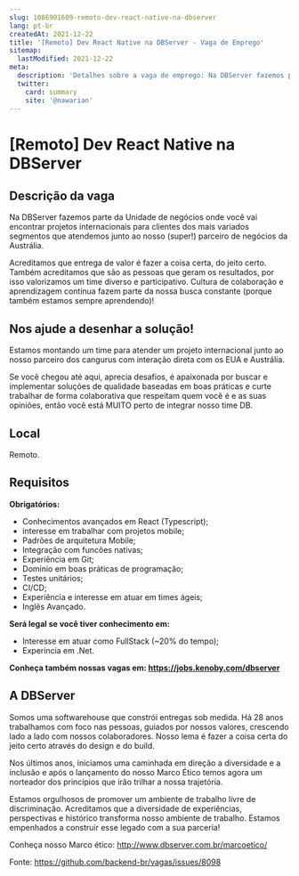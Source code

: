 ```yaml
---
slug: 1086901609-remoto-dev-react-native-na-dbserver
lang: pt-br
createdAt: 2021-12-22
title: '[Remoto] Dev React Native na DBServer - Vaga de Emprego'
sitemap:
  lastModified: 2021-12-22
meta:
  description: 'Detalhes sobre a vaga de emprego: Na DBServer fazemos parte da Unidade de negócios onde você vai encontrar projetos internacionais para clientes dos mais variados segmentos que atendemos junto ao nosso (super!) parceiro de negócios da Austrália.   Acreditamos que entrega de valor é fazer a coisa certa, do jeito certo. Também acreditamos que são as pessoas que geram os resultados, por isso valorizamos um time diverso e participativo. Cultura de colaboração e aprendizagem contínua fazem parte da nossa busca constante (porque também estamos sempre aprendendo)!  '
  twitter:
    card: summary
    site: '@nawarian'
---
```


# [Remoto] Dev React Native na DBServer

## Descrição da vaga

Na DBServer fazemos parte da Unidade de negócios onde você vai encontrar projetos internacionais para clientes dos mais variados segmentos que atendemos junto ao nosso (super!) parceiro de negócios da Austrália.  

Acreditamos que entrega de valor é fazer a coisa certa, do jeito certo. Também acreditamos que são as pessoas que geram os resultados, por isso valorizamos um time diverso e participativo. Cultura de colaboração e aprendizagem contínua fazem parte da nossa busca constante (porque também estamos sempre aprendendo)!  

## Nos ajude a desenhar a solução!

Estamos montando um time para atender um projeto internacional junto ao nosso parceiro dos cangurus com interação direta com os EUA e Austrália.

Se você chegou até aqui, aprecia desafios, é apaixonada por buscar e implementar soluções de qualidade baseadas em boas práticas e curte trabalhar de forma colaborativa que respeitam quem você é e as suas opiniões, então você está MUITO perto de integrar nosso time DB. 

## Local
Remoto.

## Requisitos

**Obrigatórios:**

- Conhecimentos avançados em React (Typescript); 
- interesse em trabalhar com projetos mobile;
- Padrões de arquitetura Mobile;
- Integração com funcões nativas;
- Experiência em Git;
- Domínio em boas práticas de programação;
- Testes unitários;
- CI/CD;
- Experiência e interesse em atuar em times ágeis;
- Inglês Avançado.

**Será legal se você tiver conhecimento em:**

- Interesse em atuar como FullStack (~20% do tempo);
- Experincia em .Net.

**Conheça também nossas vagas em: https://jobs.kenoby.com/dbserver** 

## A DBServer
Somos uma softwarehouse que constrói entregas sob medida. Há 28 anos trabalhamos com foco nas pessoas, guiados por nossos valores, crescendo lado a lado com nossos colaboradores. Nosso lema é fazer a coisa certa do jeito certo através do design e do build.

Nos últimos anos, iniciamos uma caminhada em direção a diversidade e a inclusão e após o lançamento do nosso Marco Ético temos agora um norteador dos princípios que irão trilhar a nossa trajetória.

 Estamos orgulhosos de promover um ambiente de trabalho livre de discriminação. Acreditamos que a diversidade de experiências, perspectivas e histórico transforma nosso ambiente de trabalho. Estamos empenhados a construir esse legado com a sua parceria! 

Conheça nosso Marco ético: http://www.dbserver.com.br/marcoetico/





Fonte: https://github.com/backend-br/vagas/issues/8098